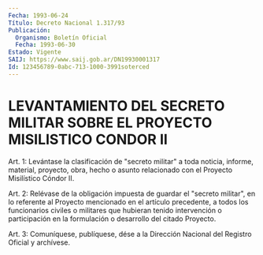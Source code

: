 ```yaml
---
Fecha: 1993-06-24
Título: Decreto Nacional 1.317/93
Publicación:
  Organismo: Boletín Oficial
  Fecha: 1993-06-30
Estado: Vigente
SAIJ: https://www.saij.gob.ar/DN19930001317
Id: 123456789-0abc-713-1000-3991soterced
---
```

# LEVANTAMIENTO DEL SECRETO MILITAR SOBRE EL PROYECTO MISILISTICO CONDOR II

<a id="1"></a>
Art. 1: Levántase la clasificación de "secreto militar" a toda noticia,    informe,  material,  proyecto,  obra,  hecho  o  asunto relacionado con el Proyecto Misilístico Cóndor II.

<a id="2"></a>
Art.  2:  Relévase  de  la  obligación  impuesta de guardar el "secreto  militar", en lo referente al Proyecto  mencionado  en  el artículo precedente,  a  todos los funcionarios civiles o militares que hubieran tenido intervención  o participación en la formulación o desarrollo del citado Proyecto.

<a id="3"></a>
Art.  3: Comuníquese, publíquese, dése a la Dirección Nacional del Registro Oficial y archívese.